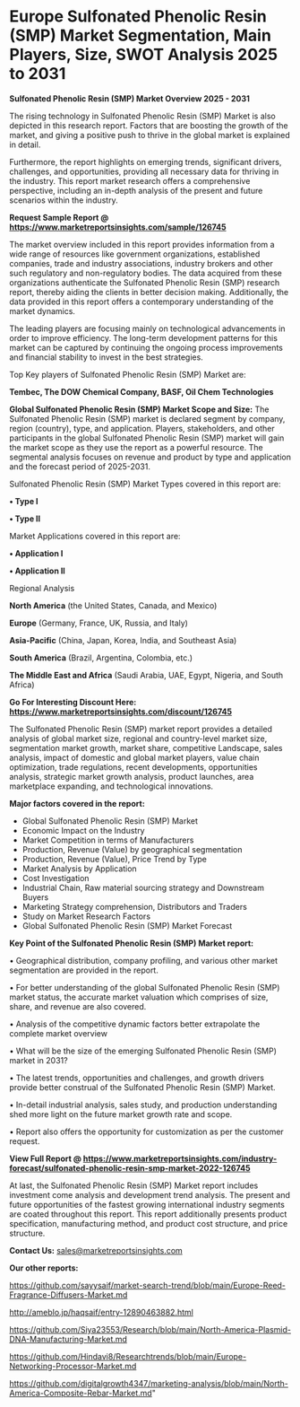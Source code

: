 # Europe Sulfonated Phenolic Resin (SMP) Market Segmentation, Main Players, Size, SWOT Analysis 2025 to 2031

<Strong> Sulfonated Phenolic Resin (SMP) Market Overview 2025 - 2031</strong>

The rising technology in Sulfonated Phenolic Resin (SMP) Market is also depicted in this research report. Factors that are boosting the growth of the market, and giving a positive push to thrive in the global market is explained in detail.

Furthermore, the report highlights on emerging trends, significant drivers, challenges, and opportunities, providing all necessary data for thriving in the industry. This report market research offers a comprehensive perspective, including an in-depth analysis of the present and future scenarios within the industry.

<strong>Request Sample Report @ <a href=https://www.marketreportsinsights.com/sample/126745>https://www.marketreportsinsights.com/sample/126745</a></strong>

The market overview included in this report provides information from a wide range of resources like government organizations, established companies, trade and industry associations, industry brokers and other such regulatory and non-regulatory bodies. The data acquired from these organizations authenticate the Sulfonated Phenolic Resin (SMP) research report, thereby aiding the clients in better decision making. Additionally, the data provided in this report offers a contemporary understanding of the market dynamics.

The leading players are focusing mainly on technological advancements in order to improve efficiency. The long-term development patterns for this market can be captured by continuing the ongoing process improvements and financial stability to invest in the best strategies.

Top Key players of Sulfonated Phenolic Resin (SMP) Market are:

<strong>Tembec, The DOW Chemical Company, BASF, Oil Chem Technologies</strong>

<strong><b>Global Sulfonated Phenolic Resin (SMP) Market Scope and Size:</b></strong>
The Sulfonated Phenolic Resin (SMP) market is declared segment by company, region (country), type, and application. Players, stakeholders, and other participants in the global Sulfonated Phenolic Resin (SMP) market will gain the market scope as they use the report as a powerful resource. The segmental analysis focuses on revenue and product by type and application and the forecast period of 2025-2031.

Sulfonated Phenolic Resin (SMP) Market Types covered in this report are:

<strong>• Type I

• Type II</strong>

Market Applications covered in this report are:

<strong>• Application I

• Application II</strong> 

Regional Analysis

<strong>North America</strong> (the United States, Canada, and Mexico)

<strong>Europe</strong> (Germany, France, UK, Russia, and Italy)

<strong>Asia-Pacific</strong> (China, Japan, Korea, India, and Southeast Asia)

<strong>South America</strong> (Brazil, Argentina, Colombia, etc.)

<strong>The Middle East and Africa</strong> (Saudi Arabia, UAE, Egypt, Nigeria, and South Africa)

<strong>Go For Interesting Discount Here: <a href=https://www.marketreportsinsights.com/discount/126745>https://www.marketreportsinsights.com/discount/126745</a></strong>

The Sulfonated Phenolic Resin (SMP) market report provides a detailed analysis of global market size, regional and country-level market size, segmentation market growth, market share, competitive Landscape, sales analysis, impact of domestic and global market players, value chain optimization, trade regulations, recent developments, opportunities analysis, strategic market growth analysis, product launches, area marketplace expanding, and technological innovations.

<strong><b>Major factors covered in the report:</b></strong>
<ul>
  <li>Global Sulfonated Phenolic Resin (SMP) Market </li>
  <li>Economic Impact on the Industry</li>
  <li>Market Competition in terms of Manufacturers</li>
  <li>Production, Revenue (Value) by geographical segmentation</li>
  <li>Production, Revenue (Value), Price Trend by Type</li>
  <li>Market Analysis by Application</li>
  <li>Cost Investigation</li>
  <li>Industrial Chain, Raw material sourcing strategy and Downstream Buyers</li>
  <li>Marketing Strategy comprehension, Distributors and Traders</li>
  <li>Study on Market Research Factors</li>
  <li>Global Sulfonated Phenolic Resin (SMP) Market Forecast</li>
</ul>

<strong><b>Key Point of the Sulfonated Phenolic Resin (SMP) Market report:</b></strong>

• Geographical distribution, company profiling, and various other market segmentation are provided in the report.

• For better understanding of the global Sulfonated Phenolic Resin (SMP) market status, the accurate market valuation which comprises of size, share, and revenue are also covered.

• Analysis of the competitive dynamic factors better extrapolate the complete market overview

• What will be the size of the emerging Sulfonated Phenolic Resin (SMP) market in 2031?

• The latest trends, opportunities and challenges, and growth drivers provide better construal of the Sulfonated Phenolic Resin (SMP) Market.

• In-detail industrial analysis, sales study, and production understanding shed more light on the future market growth rate and scope.

• Report also offers the opportunity for customization as per the customer request.

<strong><b>View Full Report @ <a href=https://www.marketreportsinsights.com/industry-forecast/sulfonated-phenolic-resin-smp-market-2022-126745>https://www.marketreportsinsights.com/industry-forecast/sulfonated-phenolic-resin-smp-market-2022-126745</a></b></strong>


At last, the Sulfonated Phenolic Resin (SMP) Market report includes investment come analysis and development trend analysis. The present and future opportunities of the fastest growing international industry segments are coated throughout this report. This report additionally presents product specification, manufacturing method, and product cost structure, and price structure.

<strong>Contact Us:</strong>
sales@marketreportsinsights.com

<strong>Our other reports:</strong>

<a href=https://github.com/sayysaif/market-search-trend/blob/main/Europe-Reed-Fragrance-Diffusers-Market.md>https://github.com/sayysaif/market-search-trend/blob/main/Europe-Reed-Fragrance-Diffusers-Market.md</a>

<a href=http://ameblo.jp/haqsaif/entry-12890463882.html>http://ameblo.jp/haqsaif/entry-12890463882.html</a>

<a href=https://github.com/Siya23553/Research/blob/main/North-America-Plasmid-DNA-Manufacturing-Market.md>https://github.com/Siya23553/Research/blob/main/North-America-Plasmid-DNA-Manufacturing-Market.md</a>

<a href=https://github.com/Hindavi8/Researchtrends/blob/main/Europe-Networking-Processor-Market.md>https://github.com/Hindavi8/Researchtrends/blob/main/Europe-Networking-Processor-Market.md</a>

<a href=https://github.com/digitalgrowth4347/marketing-analysis/blob/main/North-America-Composite-Rebar-Market.md>https://github.com/digitalgrowth4347/marketing-analysis/blob/main/North-America-Composite-Rebar-Market.md</a>"

